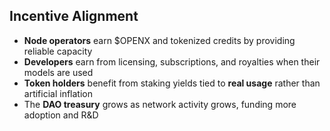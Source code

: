 ## Incentive Alignment

- **Node operators** earn $OPENX and tokenized credits by providing reliable capacity  
- **Developers** earn from licensing, subscriptions, and royalties when their models are used  
- **Token holders** benefit from staking yields tied to **real usage** rather than artificial inflation  
- The **DAO treasury** grows as network activity grows, funding more adoption and R&D  
